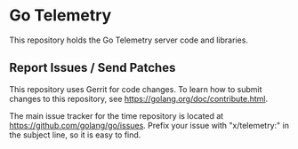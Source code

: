# Go Telemetry

This repository holds the Go Telemetry server code and libraries.

## Report Issues / Send Patches

This repository uses Gerrit for code changes. To learn how to submit changes to
this repository, see https://golang.org/doc/contribute.html.

The main issue tracker for the time repository is located at
https://github.com/golang/go/issues. Prefix your issue with "x/telemetry:" in the
subject line, so it is easy to find.
